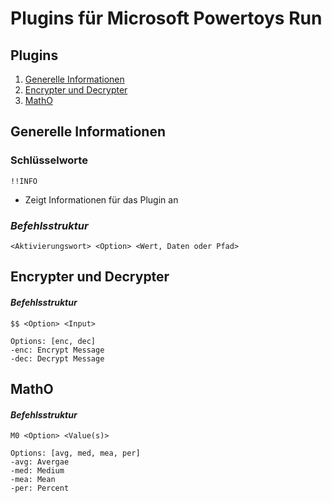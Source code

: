 # Plugins für Microsoft Powertoys Run

## Plugins
1. [Generelle Informationen](#Generelle_Informationen)
2. [Encrypter und Decrypter](#Über-das-Projekt)
3. [MathO](#mathO)

## Generelle Informationen

### Schlüsselworte
    !!INFO
- Zeigt Informationen für das Plugin an

### _Befehlsstruktur_
    <Aktivierungswort> <Option> <Wert, Daten oder Pfad>

## Encrypter und Decrypter

#### _Befehlsstruktur_
    $$ <Option> <Input>

    Options: [enc, dec]
    -enc: Encrypt Message
    -dec: Decrypt Message


## MathO

#### _Befehlsstruktur_


    M0 <Option> <Value(s)>

    Options: [avg, med, mea, per]
    -avg: Avergae
    -med: Medium
    -mea: Mean
    -per: Percent


